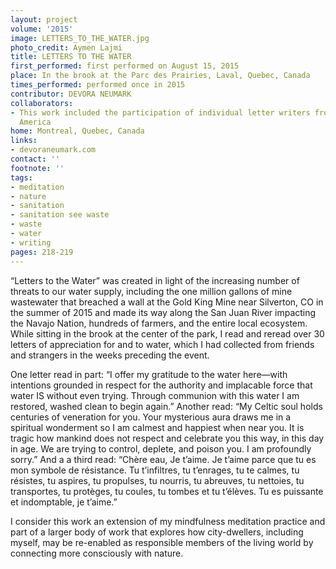 ```yaml
---
layout: project
volume: '2015'
image: LETTERS_TO_THE_WATER.jpg
photo_credit: Aymen Lajmi
title: LETTERS TO THE WATER
first_performed: first performed on August 15, 2015
place: In the brook at the Parc des Prairies, Laval, Quebec, Canada
times_performed: performed once in 2015
contributor: DEVORA NEUMARK
collaborators:
- This work included the participation of individual letter writers from across North
  America
home: Montreal, Quebec, Canada
links:
- devoraneumark.com
contact: ''
footnote: ''
tags:
- meditation
- nature
- sanitation
- sanitation see waste
- waste
- water
- writing
pages: 218-219
---
```


“Letters to the Water” was created in light of the increasing number of threats to our water supply, including the one million gallons of mine wastewater that breached a wall at the Gold King Mine near Silverton, CO in the summer of 2015 and made its way along the San Juan River impacting the Navajo Nation, hundreds of farmers, and the entire local ecosystem. While sitting in the brook at the center of the park, I read and reread over 30 letters of appreciation for and to water, which I had collected from friends and strangers in the weeks preceding the event.

One letter read in part: “I offer my gratitude to the water here—with intentions grounded in respect for the authority and implacable force that water IS without even trying. Through communion with this water I am restored, washed clean to begin again.” Another read: “My Celtic soul holds centuries of veneration for you. Your mysterious aura draws me in a spiritual wonderment so I am calmest and happiest when near you. It is tragic how mankind does not respect and celebrate you this way, in this day in age. We are trying to control, deplete, and poison you. I am profoundly sorry.” And a a third read: “Chère eau, Je t’aime. Je t’aime parce que tu es mon symbole de résistance. Tu t’infiltres, tu t’enrages, tu te calmes, tu résistes, tu aspires, tu propulses, tu nourris, tu abreuves, tu nettoies, tu transportes, tu protèges, tu coules, tu tombes et tu t’élèves. Tu es puissante et indomptable, je t’aime.”

I consider this work an extension of my mindfulness meditation practice and part of a larger body of work that explores how city-dwellers, including myself, may be re-enabled as responsible members of the living world by connecting more consciously with nature.
